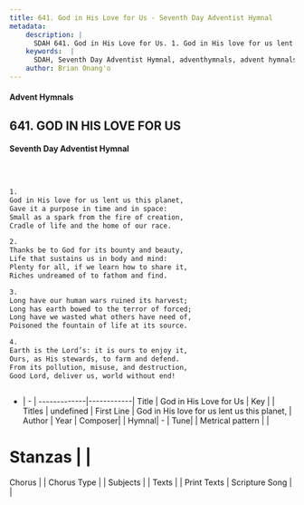 ```yaml
---
title: 641. God in His Love for Us - Seventh Day Adventist Hymnal
metadata:
    description: |
      SDAH 641. God in His Love for Us. 1. God in His love for us lent us this planet, Gave it a purpose in time and in space: Small as a spark from the fire of creation, Cradle of life and the home of our race.
    keywords:  |
      SDAH, Seventh Day Adventist Hymnal, adventhymnals, advent hymnals, God in His Love for Us, God in His love for us lent us this planet, 
    author: Brian Onang'o
---
```


#### Advent Hymnals
## 641. GOD IN HIS LOVE FOR US
#### Seventh Day Adventist Hymnal

```txt



1.
God in His love for us lent us this planet,
Gave it a purpose in time and in space:
Small as a spark from the fire of creation,
Cradle of life and the home of our race.

2.
Thanks be to God for its bounty and beauty,
Life that sustains us in body and mind:
Plenty for all, if we learn how to share it,
Riches undreamed of to fathom and find.

3.
Long have our human wars ruined its harvest;
Long has earth bowed to the terror of forced;
Long have we wasted what others have need of,
Poisoned the fountain of life at its source.

4.
Earth is the Lord’s: it is ours to enjoy it,
Ours, as His stewards, to farm and defend.
From its pollution, misuse, and destruction,
Good Lord, deliver us, world without end!



```

- |   -  |
-------------|------------|
Title | God in His Love for Us |
Key |  |
Titles | undefined |
First Line | God in His love for us lent us this planet, |
Author | 
Year | 
Composer|  |
Hymnal|  - |
Tune|  |
Metrical pattern | |
# Stanzas |  |
Chorus |  |
Chorus Type |  |
Subjects |  |
Texts |  |
Print Texts | 
Scripture Song |  |
  
